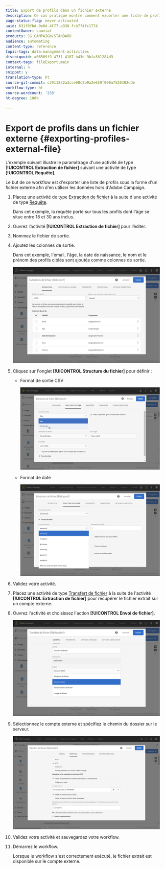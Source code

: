 ```yaml
---
title: Export de profils dans un fichier externe
description: Ce cas pratique montre comment exporter une liste de profils sous la forme d’un fichier externe pour en utiliser les données en dehors d’Adobe Campaign.
page-status-flag: never-activated
uuid: 631f0fbd-9e8d-4f77-a338-fcb7f4fc1774
contentOwner: sauviat
products: SG_CAMPAIGN/STANDARD
audience: automating
content-type: reference
topic-tags: data-management-activities
discoiquuid: a06509f9-4731-4187-b43d-3bfa361284d3
context-tags: fileExport,main
internal: n
snippet: y
translation-type: ht
source-git-commit: c3911232a3cce00c2b9a2e619f090a7520382dde
workflow-type: ht
source-wordcount: '238'
ht-degree: 100%

---
```



# Export de profils dans un fichier externe {#exporting-profiles-external-file}

L&#39;exemple suivant illustre le paramétrage d&#39;une activité de type **[!UICONTROL Extraction de fichier]** suivant une activité de type **[!UICONTROL Requête]**.

Le but de ce workflow est d&#39;exporter une liste de profils sous la forme d&#39;un fichier externe afin d&#39;en utiliser les données hors d&#39;Adobe Campaign.

1. Placez une activité de type [Extraction de fichier](../../automating/using/extract-file.md) à la suite d&#39;une activité de type [Requête](../../automating/using/query.md).

   Dans cet exemple, la requête porte sur tous les profils dont l&#39;âge se situe entre 18 et 30 ans inclus.

1. Ouvrez l’activité **[!UICONTROL Extraction de fichier]** pour l’éditer.
1. Nommez le fichier de sortie.
1. Ajoutez les colonnes de sortie.

   Dans cet exemple, l&#39;email, l&#39;âge, la date de naissance, le nom et le prénom des profils ciblés sont ajoutés comme colonnes de sortie.

   ![](assets/wkf_data_export6.png)

1. Cliquez sur l&#39;onglet **[!UICONTROL Structure du fichier]** pour définir :

   * Format de sortie CSV

      ![](assets/wkf_data_export7.png)

   * Format de date

      ![](assets/wkf_data_export9.png)

1. Validez votre activité.
1. Placez une activité de type [Transfert de fichier](../../automating/using/transfer-file.md) à la suite de l&#39;activité **[!UICONTROL Extraction de fichier]** pour récupérer le fichier extrait sur un compte externe.
1. Ouvrez l&#39;activité et choisissez l&#39;action **[!UICONTROL Envoi de fichier]**.

   ![](assets/wkf_data_export11.png)

1. Sélectionnez le compte externe et spécifiez le chemin du dossier sur le serveur.

   ![](assets/wkf_data_export12.png)

1. Validez votre activité et sauvegardez votre workflow.
1. Démarrez le workflow.

   Lorsque le workflow s&#39;est correctement exécuté, le fichier extrait est disponible sur le compte externe.
